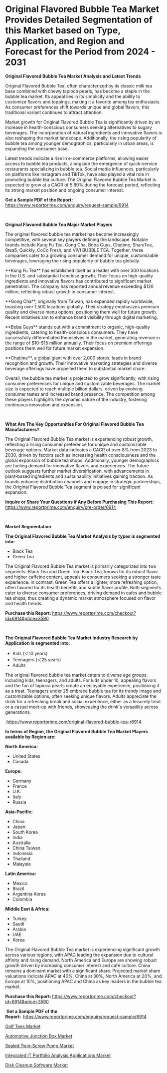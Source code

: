 <p><h1>Original Flavored Bubble Tea Market Provides Detailed Segmentation of this Market based on Type, Application, and Region and Forecast for the Period from 2024 - 2031</h1></p><p><strong>Original Flavored Bubble Tea Market Analysis and Latest Trends</strong></p>
<p><p>Original Flavored Bubble Tea, often characterized by its classic milk tea base combined with chewy tapioca pearls, has become a staple in the bubble tea market. Its appeal lies in its simplicity and the ability to customize flavors and toppings, making it a favorite among tea enthusiasts. As consumer preferences shift towards unique and global flavors, this traditional variant continues to attract attention.</p><p>Market growth for Original Flavored Bubble Tea is significantly driven by an increase in health-conscious consumers seeking alternatives to sugary beverages. The incorporation of natural ingredients and innovative flavors is also reshaping the market landscape. Additionally, the rising popularity of bubble tea among younger demographics, particularly in urban areas, is expanding the consumer base.</p><p>Latest trends indicate a rise in e-commerce platforms, allowing easier access to bubble tea products, alongside the emergence of quick-service restaurants specializing in bubble tea. Social media influences, particularly on platforms like Instagram and TikTok, have also played a vital role in promoting bubble tea culture. The Original Flavored Bubble Tea Market is expected to grow at a CAGR of 5.80% during the forecast period, reflecting its strong market position and ongoing consumer interest.</p></p>
<p><strong>Get a Sample PDF of the Report:&nbsp;</strong> <a href="https://www.reportprime.com/enquiry/request-sample/6914">https://www.reportprime.com/enquiry/request-sample/6914</a></p>
<p>&nbsp;</p>
<p><strong>Original Flavored Bubble Tea Major Market Players</strong></p>
<p><p>The original flavored bubble tea market has become increasingly competitive, with several key players defining the landscape. Notable brands include Kung Fu Tea, Gong Cha, Boba Guys, Chatime, ShareTea, 8tea5, Quickly, CoCo Fresh, and VIVI BUBBLE TEA. Together, these companies cater to a growing consumer demand for unique, customizable beverages, leveraging the rising popularity of bubble tea globally.</p><p>**Kung Fu Tea** has established itself as a leader with over 300 locations in the U.S. and substantial franchise growth. Their focus on high-quality ingredients and innovative flavors has contributed to significant market penetration. The company has reported annual revenue exceeding $120 million, reflecting robust growth in consumer interest.</p><p>**Gong Cha**, originally from Taiwan, has expanded rapidly worldwide, boasting over 1,500 locations globally. Their strategy emphasizes premium quality and diverse menu options, positioning them well for future growth. Recent initiatives aim to enhance brand visibility through digital marketing.</p><p>**Boba Guys** stands out with a commitment to organic, high-quality ingredients, catering to health-conscious consumers. They have successfully differentiated themselves in the market, generating revenue in the range of $10-$15 million annually. Their focus on premium offerings positions them well for future market expansion.</p><p>**Chatime**, a global giant with over 2,000 stores, leads in brand recognition and growth. Their innovative marketing strategies and diverse beverage offerings have propelled them to substantial market share.</p><p>Overall, the bubble tea market is projected to grow significantly, with rising consumer preferences for unique and customizable beverages. The market size is expected to reach multiple billion dollars, driven by evolving consumer tastes and increased brand presence. The competition among these players highlights the dynamic nature of the industry, fostering continuous innovation and expansion.</p></p>
<p>&nbsp;</p>
<p><strong>What Are The Key Opportunities For Original Flavored Bubble Tea Manufacturers?</strong></p>
<p><p>The Original Flavored Bubble Tea market is experiencing robust growth, reflecting a rising consumer preference for unique and customizable beverage options. Market data indicates a CAGR of over 8% from 2023 to 2030, driven by factors such as increasing health consciousness and the global expansion of bubble tea shops. Additionally, younger demographics are fueling demand for innovative flavors and experiences. The future outlook suggests further market diversification, with advancements in plant-based ingredients and sustainability initiatives gaining traction. As brands enhance distribution channels and engage in strategic partnerships, the Original Flavored Bubble Tea segment is poised for significant expansion.</p></p>
<p><strong>Inquire or Share Your Questions If Any Before Purchasing This Report:</strong> <a href="https://www.reportprime.com/enquiry/pre-order/6914">https://www.reportprime.com/enquiry/pre-order/6914</a></p>
<p>&nbsp;</p>
<p><strong>Market Segmentation</strong></p>
<p><strong>The Original Flavored Bubble Tea Market Analysis by types is segmented into:</strong></p>
<p><ul><li>Black Tea</li><li>Green Tea</li></ul></p>
<p><p>The Original Flavored Bubble Tea market is primarily categorized into two segments: Black Tea and Green Tea. Black Tea, known for its robust flavor and higher caffeine content, appeals to consumers seeking a stronger taste experience. In contrast, Green Tea offers a lighter, more refreshing option, often favored for its health benefits and subtle flavor profile. Both segments cater to diverse consumer preferences, driving demand in cafes and bubble tea shops, thus creating a dynamic market atmosphere focused on flavor and health trends.</p></p>
<p><strong>Purchase this Report:&nbsp;</strong><a href="https://www.reportprime.com/checkout?id=6914&price=3590">https://www.reportprime.com/checkout?id=6914&price=3590</a></p>
<p>&nbsp;</p>
<p><strong>The Original Flavored Bubble Tea Market Industry Research by Application is segmented into:</strong></p>
<p><ul><li>Kids (＜10 years)</li><li>Teenagers (＜25 years)</li><li>Adults</li></ul></p>
<p><p>The original flavored bubble tea market caters to diverse age groups, including kids, teenagers, and adults. For kids under 10, appealing flavors and the fun of tapioca pearls create an enjoyable experience, positioning it as a treat. Teenagers under 25 embrace bubble tea for its trendy image and customizable options, often seeking unique flavors. Adults appreciate the drink for a refreshing break and social experience, either as a leisurely treat or a casual meet-up with friends, showcasing the drink's versatility across generations.</p></p>
<p><a href="https://www.reportprime.com/original-flavored-bubble-tea-r6914">&nbsp;https://www.reportprime.com/original-flavored-bubble-tea-r6914</a></p>
<p><strong>In terms of Region, the Original Flavored Bubble Tea Market Players available by Region are:</strong></p>
<p>
    <p> <strong> North America: </strong>
        <ul>
            <li>United States</li>
            <li>Canada</li>
        </ul>
        </p> 
    <p> <strong> Europe: </strong>
        <ul>
            <li>Germany</li>
            <li>France</li>
            <li>U.K.</li>
            <li>Italy</li>
            <li>Russia</li>
        </ul>
        </p> 
    <p> <strong> Asia-Pacific: </strong>
        <ul>
            <li>China</li>
            <li>Japan</li>
            <li>South Korea</li>
            <li>India</li>
            <li>Australia</li>
            <li>China Taiwan</li>
            <li>Indonesia</li>
            <li>Thailand</li>
            <li>Malaysia</li>
        </ul>
        </p> 
    <p> <strong> Latin America: </strong>
        <ul>
            <li>Mexico</li>
            <li>Brazil</li>
            <li>Argentina Korea</li>
            <li>Colombia</li>
        </ul>
        </p> 
    <p> <strong> Middle East & Africa: </strong>
        <ul>
            <li>Turkey</li>
            <li>Saudi</li>
            <li>Arabia</li>
            <li>UAE</li>
            <li>Korea</li>
        </ul>
    </p>
    </p>
<p><p>The Original Flavored Bubble Tea market is experiencing significant growth across various regions, with APAC leading the expansion due to cultural affinity and rising demand. North America and Europe are showing robust growth driven by increasing consumer interest and café culture. China remains a dominant market with a significant share. Projected market share valuations indicate APAC at 40%, China at 30%, North America at 20%, and Europe at 10%, positioning APAC and China as key leaders in the bubble tea market.</p></p>
<p><strong>Purchase this Report: </strong><a href="https://www.reportprime.com/checkout?id=6914&price=3590">https://www.reportprime.com/checkout?id=6914&price=3590</a></p>
<p>&nbsp;<strong>Get a Sample PDF of the Report:&nbsp;&nbsp;</strong><a href="https://www.reportprime.com/enquiry/request-sample/6914">https://www.reportprime.com/enquiry/request-sample/6914</a></p>
<p><strong></strong></p>
<p><p><a href="https://www.linkedin.com/pulse/insights-golf-tees-market-share-competitive-landscape-period-yofvc?trackingId=5zst177xRGGMVzvU4yFYOg%3D%3D">Golf Tees Market</a></p><p><a href="https://www.linkedin.com/pulse/global-perspectives-automotive-junction-box-market-trends-forecast-cqoec?trackingId=Oz5fZKypSb%2B3H%2FHSSIo5YQ%3D%3D">Automotive Junction Box Market</a></p><p><a href="https://issuu.com/reportprime-2/docs/sealed-twin-screw-pump-market-size-_ce476f3ef15622">Sealed Twin-Screw Pump Market</a></p><p><a href="https://medium.com/@fredyyunianto_89084/integrated-it-portfolio-analysis-applications-market-a-global-and-regional-analysis-focus-on-c7f2fe15e698">Integrated IT Portfolio Analysis Applications Market</a></p><p><a href="https://medium.com/@fredyyunianto_89084/global-perspectives-on-disk-cleanup-software-market-trends-and-forecast-2024-2031-3079da63b5de">Disk Cleanup Software Market</a></p></p>